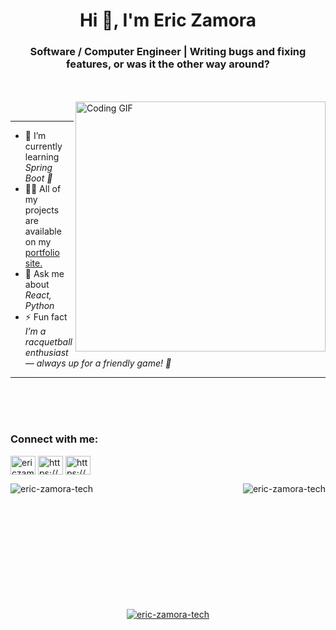 <h1 align="center">Hi 👋, I'm Eric Zamora</h1>
<h3 align="center">Software / Computer Engineer | Writing bugs and fixing features, or was it the other way around?</h3>
<br>
<br>

<img align="right" alt="Coding GIF" width="400" src="https://camo.githubusercontent.com/2366b34bb903c09617990fb5fff4622f3e941349e846ddb7e73df872a9d21233/68747470733a2f2f63646e2e6472696262626c652e636f6d2f75736572732f3733303730332f73637265656e73686f74732f363538313234332f6176656e746f2e676966" />
<br>
<hr>
<div>
  <ul>
    <li>🌱 I’m currently learning <em>Spring Boot 🍃</em></li>
    <li>👨‍💻 All of my projects are available on my <a href="https://eric-zamora-tech.netlify.app/">portfolio site.</a></em></li>
    <li>💬 Ask me about <em>React, Python</em></li>
    <li>⚡ Fun fact <em>I’m a racquetball enthusiast — always up for a friendly game! 🏓</em></li>
  </ul>
</div>
<hr>
<br>
<br>
<br>

<h3 align="left">Connect with me:</h3>
<p align="left">
<a href="https://twitter.com/ericzamora_tech" target="blank"><img align="center" src="https://raw.githubusercontent.com/rahuldkjain/github-profile-readme-generator/master/src/images/icons/Social/twitter.svg" alt="ericzamora_tech" height="30" width="40" /></a>
<a href="https://linkedin.com/in/https://www.linkedin.com/in/eric-zamora-tech/" target="blank"><img align="center" src="https://raw.githubusercontent.com/rahuldkjain/github-profile-readme-generator/master/src/images/icons/Social/linked-in-alt.svg" alt="https://www.linkedin.com/in/eric-zamora-tech/" height="30" width="40" /></a>
<a href="https://www.hackerrank.com/https://www.hackerrank.com/profile/eric_zamora_in" target="blank"><img align="center" src="https://raw.githubusercontent.com/rahuldkjain/github-profile-readme-generator/master/src/images/icons/Social/hackerrank.svg" alt="https://www.hackerrank.com/profile/eric_zamora_in" height="30" width="40" /></a>
</p>

<img align="left" src="https://github-readme-stats.vercel.app/api/top-langs?username=eric-zamora-tech&show_icons=true&locale=en&layout=compact" alt="eric-zamora-tech" />

<img align="right" src="https://github-readme-streak-stats.herokuapp.com/?user=eric-zamora-tech&" alt="eric-zamora-tech" />
<br>
<br>
<br>
<br>
<br>
<br>
<br>
<br>
<br>
<br>
<br>
<p align="center"> <a href="https://github.com/ryo-ma/github-profile-trophy"><img src="https://github-profile-trophy.vercel.app/?username=eric-zamora-tech" alt="eric-zamora-tech" /></a> </p>
